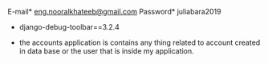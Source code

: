 E-mail*
eng.nooralkhateeb@gmail.com
Password*
juliabara2019

* django-debug-toolbar==3.2.4

* the accounts application is contains any thing related to account created in data base or the user that is inside my application.